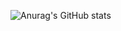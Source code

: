 ![Anurag's GitHub stats](https://github-readme-stats.vercel.app/api?username=kian-g&count_private=true)
